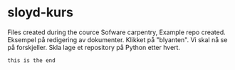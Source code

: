 # sloyd-kurs
Files created during the cource Sofware carpentry, Example repo created.
Eksempel på redigering av dokumenter. Klikket på "blyanten". Vi skal nå se på forskjeller. 
Skla lage et repository på Python etter hvert. 
 
`this is the end`
